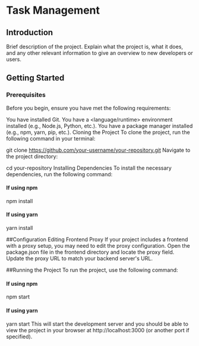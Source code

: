 # Task Management

## Introduction

Brief description of the project. Explain what the project is, what it does, and any other relevant information to give an overview to new developers or users.

## Getting Started

### Prerequisites

Before you begin, ensure you have met the following requirements:

You have installed Git.
You have a <language/runtime> environment installed (e.g., Node.js, Python, etc.).
You have a package manager installed (e.g., npm, yarn, pip, etc.).
Cloning the Project
To clone the project, run the following command in your terminal:

git clone https://github.com/your-username/your-repository.git
Navigate to the project directory:

cd your-repository
Installing Dependencies
To install the necessary dependencies, run the following command:

#### If using npm

npm install

#### If using yarn

yarn install

##Configuration
Editing Frontend Proxy
If your project includes a frontend with a proxy setup, you may need to edit the proxy configuration. Open the package.json file in the frontend directory and locate the proxy field. Update the proxy URL to match your backend server's URL.

##Running the Project
To run the project, use the following command:

#### If using npm

npm start

#### If using yarn

yarn start
This will start the development server and you should be able to view the project in your browser at http://localhost:3000 (or another port if specified).
